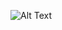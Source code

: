 
![Alt Text](https://www.google.com/url?sa=i&url=https%3A%2F%2Ftenor.com%2Fsearch%2Fhello-animation-gifs&psig=AOvVaw0Q_Taqr0Y_EiDU8TpBZezZ&ust=1727982154055000&source=images&cd=vfe&opi=89978449&ved=0CBMQjRxqGAoTCIDOlaWx8IgDFQAAAAAdAAAAABCTAQ)

<!--
**leena2899/leena2899** is a ✨ _special_ ✨ repository because its `README.md` (this file) appears on your GitHub profile.

Here are some ideas to get you started:

- 🔭 I’m currently working on ...
- 🌱 I’m currently learning ...
- 👯 I’m looking to collaborate on ...
- 🤔 I’m looking for help with ...
- 💬 Ask me about ...
- 📫 How to reach me: ...
- 😄 Pronouns: ...
- ⚡ Fun fact: ...
-->
